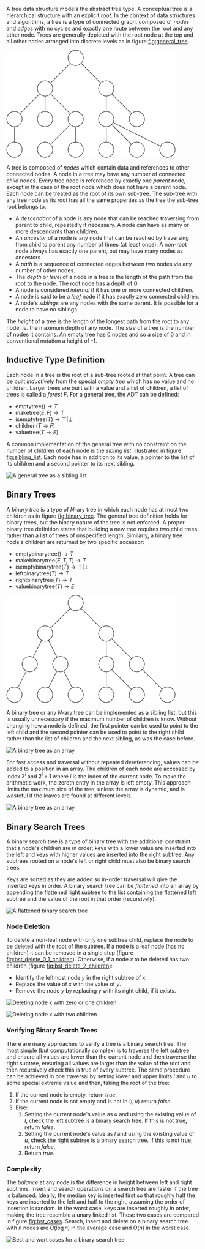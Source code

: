 A tree data structure models the abstract tree type. A conceptual tree
is a hierarchical structure with an explicit *root*. In the context of
data structures and algorithms, a tree is a type of connected graph,
composed of *nodes* and *edges* with no cycles and exactly one route
between the root and any other node. Trees are generally depicted with
the root node at the top and all other nodes arranged into discrete
levels as in figure [fig:general\_tree](fig:general_tree).

![A general tree](../res/general_tree.svg "general_tree")

A tree is composed of *nodes* which contain data and references to other
connected nodes. A node in a tree may have any number of connected
*child* nodes. Every tree node is referenced by exactly one *parent*
node, except in the case of the root node which does not have a parent
node. Each node can be treated as the root of its own sub-tree. The
sub-tree with any tree node as its root has all the same properties as
the tree the sub-tree root belongs to.

-   A *descendant* of a node is any node that can be reached traversing
    from parent to child, repeatedly if necessary. A node can have as
    many or more descendants than children.
-   An *ancestor* of a node is any node that can be reached by
    traversing from child to parent any number of times (at least once).
    A non-root node always has exactly one parent, but may have many
    nodes as ancestors.
-   A *path* is a sequence of connected edges between two nodes via any
    number of other nodes.
-   The *depth* or *level* of a node in a tree is the length of the path
    from the root to the node. The root node has a depth of 0.
-   A node is considered *internal* if it has one or more connected
    children.
-   A node is said to be a *leaf* node if it has exactly zero connected
    children.
-   A node\'s *siblings* are any nodes with the same parent. It is
    possible for a node to have no siblings.

The *height* of a tree is the length of the longest path from the root
to any node, *ie.* the maximum depth of any node. The *size* of a tree
is the number of nodes it contains. An empty tree has 0 nodes and so a
size of 0 and in conventional notation a height of -1.

Inductive Type Definition
-------------------------

Each node in a tree is the root of a sub-tree rooted at that point. A
tree can be built *inductively* from the special *empty tree* which has
no value and no children. Larger trees are built with a value and a list
of children, a list of trees is called a *forest* $F$. For a general
tree, the ADT can be defined:

-   $\text{emptytree}() \rightarrow T$
-   $\text{maketree}(E,F) \rightarrow T$
-   $\text{isemptytree}(T) \rightarrow \top|\bot$
-   $\text{children}(T \rightarrow F)$
-   $\text{valuetree}(T \rightarrow E)$

A common implementation of the general tree with no constraint on the
number of children of each node is the *sibling list*, illustrated in
figure [fig:sibling\_list](fig:sibling_list). Each node has in addition
to its value, a pointer to the list of its children and a second pointer
to its next sibling.

![A general tree as a sibling
list](../res/sibling_list.svg "sibling_list")

Binary Trees
------------

A *binary tree* is a type of *N*-ary tree in which each node has at most
two children as in figure [fig:binary\_tree](fig:binary_tree). The
general tree definition holds for binary trees, but the binary nature of
the tree is not enforced. A proper binary tree definition states that
building a new tree requires two child trees rather than a list of trees
of unspecified length. Similarly, a binary tree node\'s children are
returned by two specific accessor:

-   $\text{emptybinarytree}() \rightarrow T$
-   $\text{makebinarytree}(E,T,T) \rightarrow T$
-   $\text{isemptybinarytree}(T) \rightarrow \top|\bot$
-   $\text{leftbinarytree}(T) \rightarrow T$
-   $\text{rightbinarytree}(T) \rightarrow T$
-   $\text{valuebinarytree}(T) \rightarrow E$

![A binary tree](../res/binary_tree.svg "binary_tree")

A binary tree or any *N*-ary tree can be implemented as a sibling list,
but this is usually unnecessary if the maximum number of children is
know. Without changing how a node is defined, the first pointer can be
used to point to the left child and the second pointer can be used to
point to the right child rather than the list of children and the next
sibling, as was the case before.

![A binary tree as an
array](../res/binary_tree_linked.svg "binary_tree_array")

For fast access and traversal without repeated dereferencing, values can
be added to a position in an array. The children of each node are
accessed by index $2^i$ and $2^i+1$ where $i$ is the index of the
current node. To make the arithmetic work, the zeroth entry in the array
is left empty. This approach limits the maximum size of the tree, unless
the array is dynamic, and is wasteful if the leaves are found at
different levels.

![A binary tree as an
array](../res/binary_tree_array.svg "binary_tree_array")

Binary Search Trees
-------------------

A binary search tree is a type of binary tree with the additional
constraint that a node\'s children are in order; keys with a lower value
are inserted into the left and keys with higher values are inserted into
the right subtree. Any subtrees rooted on a node\'s left or right child
must also be binary search trees.

Keys are sorted as they are added so in-order traversal will give the
inserted keys in order. A binary search tree can be *flattened* into an
array by appending the flattened right subtree to the list containing
the flattened left subtree and the value of the root in that order
(recursively).

![A flattened binary search
tree](../res/small_bst.svg "binary_search_tree")

### Node Deletion

To delete a non-leaf node with only one subtree child, replace the node
to be deleted with the root of the subtree. If a node is a leaf node
(has no children) it can be removed in a single step (figure
[fig:bst\_delete\_0\_1\_children](fig:bst_delete_0_1_children)).
Otherwise, if a node $x$ to be deleted has two children (figure
[fig:bst\_delete\_2\_children](fig:bst_delete_2_children)):

-   Identify the leftmost node $y$ in the right subtree of $x$.
-   Replace the value of $x$ with the value of $y$.
-   Remove the node $y$ by replacing $y$ with its right child, if it
    exists.

![Deleting node $x$ with zero or one
children](../res/bst_delete_0_1_children.svg "bst_delete_0_1_children")

![Deleting node $x$ with two
children](../res/bst_delete_2_children.svg "bst_delete_2_children")

### Verifying Binary Search Trees

There are many approaches to verify a tree is a binary search tree. The
most simple (but computationally complex) is to traverse the left
subtree and ensure all values are lower than the current node and then
traverse the right subtree, ensuring all values are larger than the
value of the root and then recursively check this is true of every
subtree. The same procedure can be achieved in one traversal by setting
lower and upper limits $l$ and $u$ to some special extreme value and
then, taking the root of the tree:

1.  If the current node is empty, return *true*.
2.  If the current node is not empty and is not in $(l, u)$ return
    *false*.
3.  Else:
    1.  Setting the current node\'s value as $u$ and using the existing
        value of $l$, check the left subtree is a binary search tree. If
        this is not true, return *false*.
    2.  Setting the current node\'s value as $l$ and using the existing
        value of $u$, check the right subtree is a binary search tree.
        If this is not true, return *false*.
    3.  Return *true*.

### Complexity

The *balance* at any node is the difference in height between left and
right subtrees. Insert and search operations on a search tree are faster
if the tree is balanced. Ideally, the median key is inserted first so
that roughly half the keys are inserted to the left and half to the
right, assuming the order of insertion is random. In the worst case,
keys are inserted roughly in order, making the tree resemble a unary
linked list. These two cases are compared in figure
[fig:bst\_cases](fig:bst_cases). Search, insert and delete on a binary
search tree with $n$ nodes are $O(\log n)$ in the average case and
$O(n)$ in the worst case.

![Best and wort cases for a binary search
tree](../res/bst_cases.svg "bst_cases")
